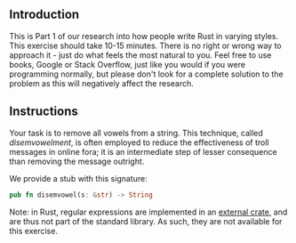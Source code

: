 ## Introduction

This is Part 1 of our research into how people write Rust in varying styles. This exercise should take 10-15 minutes. There is no right or wrong way to approach it - just do what feels the most natural to you. Feel free to use books, Google or Stack Overflow, just like you would if you were programming normally, but please don't look for a complete solution to the problem as this will negatively affect the research.

## Instructions

Your task is to remove all vowels from a string. This technique, called _disemvowelment_, is often employed to reduce the effectiveness of troll messages in online fora; it is an intermediate step of lesser consequence than removing the message outright. 

We provide a stub with this signature:

```rust
pub fn disemvowel(s: &str) -> String
```

Note: in Rust, regular expressions are implemented in an [external crate](https://crates.io/crates/regex), and are thus not part of the standard library. As such, they are not available for this exercise.
